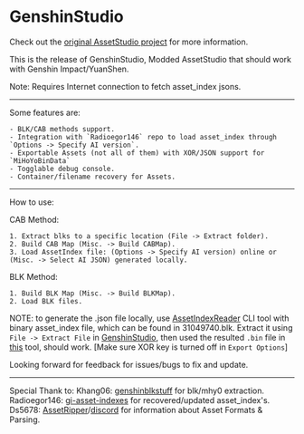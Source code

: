 # GenshinStudio
Check out the [original AssetStudio project](https://github.com/Perfare/AssetStudio) for more information.

This is the release of GenshinStudio, Modded AssetStudio that should work with Genshin Impact/YuanShen.

Note: Requires Internet connection to fetch asset_index jsons.
_____________________________________________________________________________________________________________________________

Some features are:
```
- BLK/CAB methods support.
- Integration with `Radioegor146` repo to load asset_index through `Options -> Specify AI version`.
- Exportable Assets (not all of them) with XOR/JSON support for `MiHoYoBinData`
- Togglable debug console.
- Container/filename recovery for Assets.
```
_____________________________________________________________________________________________________________________________
How to use:

CAB Method:
```
1. Extract blks to a specific location (File -> Extract folder).
2. Build CAB Map (Misc. -> Build CABMap).
3. Load AssetIndex file: (Options -> Specify AI version) online or (Misc. -> Select AI JSON) generated locally.
```
BLK Method:
```
1. Build BLK Map (Misc. -> Build BLKMap).
2. Load BLK files.
```

NOTE: to generate the .json file locally, use [AssetIndexReader](https://github.com/Razmoth/AssetIndexReader) CLI tool with binary asset_index file, which can be found in 31049740.blk.
Extract it using `File -> Extract File` in [GenshinStudio](https://github.com/Razmoth/GenshinStudio), then used the resulted `.bin` file in [this](https://github.com/Razmoth/AssetIndexReader) tool, should work.
[Make sure XOR key is turned off in `Export Options`]

Looking forward for feedback for issues/bugs to fix and update.
_____________________________________________________________________________________________________________________________
Special Thank to:
Khang06: [genshinblkstuff](https://github.com/khang06/genshinblkstuff) for blk/mhy0 extraction.
Radioegor146: [gi-asset-indexes](https://github.com/radioegor146/gi-asset-indexes) for recovered/updated asset_index's.
Ds5678: [AssetRipper](https://github.com/AssetRipper/AssetRipper)/[discord](https://discord.gg/XqXa53W2Yh) for information about Asset Formats & Parsing.